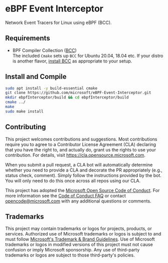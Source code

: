 # eBPF Event Interceptor
Network Event Tracers for Linux using eBPF (BCC).

## Requirements
* BPF Compiler Collection ([BCC](https://github.com/iovisor/bcc))<br>
  The included `Cmake` sets up `BCC` for Ubuntu 20.04, 18.04 etc. If your distro is another flavor, [install BCC](https://github.com/iovisor/bcc/blob/master/INSTALL.md) as appropriate to your setup. 
## Install and Compile

```bash 
sudo apt install -y build-essential cmake
git clone https://github.com/microsoft/eBPF-Event-Interceptor.git
mkdir ebpfInterceptor/build && cd ebpfInterceptor/build 
cmake ../
make 
sudo make install
```


## Contributing

This project welcomes contributions and suggestions.  Most contributions require you to agree to a
Contributor License Agreement (CLA) declaring that you have the right to, and actually do, grant us
the rights to use your contribution. For details, visit https://cla.opensource.microsoft.com.

When you submit a pull request, a CLA bot will automatically determine whether you need to provide
a CLA and decorate the PR appropriately (e.g., status check, comment). Simply follow the instructions
provided by the bot. You will only need to do this once across all repos using our CLA.

This project has adopted the [Microsoft Open Source Code of Conduct](https://opensource.microsoft.com/codeofconduct/).
For more information see the [Code of Conduct FAQ](https://opensource.microsoft.com/codeofconduct/faq/) or
contact [opencode@microsoft.com](mailto:opencode@microsoft.com) with any additional questions or comments.

## Trademarks

This project may contain trademarks or logos for projects, products, or services. Authorized use of Microsoft 
trademarks or logos is subject to and must follow 
[Microsoft's Trademark & Brand Guidelines](https://www.microsoft.com/en-us/legal/intellectualproperty/trademarks/usage/general).
Use of Microsoft trademarks or logos in modified versions of this project must not cause confusion or imply Microsoft sponsorship.
Any use of third-party trademarks or logos are subject to those third-party's policies.
